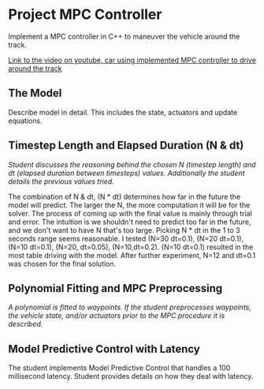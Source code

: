 # Project MPC Controller
Implement a MPC controller in C++ to maneuver the vehicle around the track.

[Link to the video on youtube, car using implemented MPC controller to drive around the track](https://www.youtube.com/watch?v=9sBgUKFiUao)

## The Model 
Describe model in detail. This includes the state, actuators and update equations.


## Timestep Length and Elapsed Duration (N & dt) 
*Student discusses the reasoning behind the chosen N (timestep length) and dt (elapsed duration between timesteps) values. Additionally the student details the previous values tried.*

The combination of N & dt, (N * dt) determines how far in the future the model will predict. The larger the N, the more computation it will be for the solver. The process of coming up with the final value is mainly through trial and error. The intuition is we shouldn't need to predict too far in the future, and we don't want to have N that's too large. Picking N * dt in the 1 to 3 seconds range seems reasonable. I tested (N=30 dt=0.1), (N=20 dt=0.1), (N=10 dt=0.1), (N=20, dt=0.05), (N=10,dt=0.2). (N=10 dt=0.1) resulted in the most table driving with the model. After further experiment, N=12 and dt=0.1 was chosen for the final solution.


## Polynomial Fitting and MPC Preprocessing
*A polynomial is fitted to waypoints. If the student preprocesses waypoints, the vehicle state, and/or actuators prior to the MPC procedure it is described.*



## Model Predictive Control with Latency
The student implements Model Predictive Control that handles a 100 millisecond latency. Student provides details on how they deal with latency.

